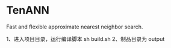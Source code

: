 # TenANN
Fast and flexible approximate nearest neighbor search.

1、进入项目目录，运行编译脚本 sh build.sh
2、制品目录为 output